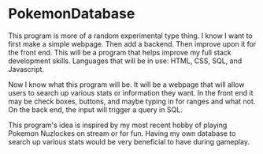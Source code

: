 # PokemonDatabase
This program is more of a random experimental type thing. I know I want to first make a simple webpage. Then add a backend. Then improve upon it for the front end. This will be a program that helps improve my full stack development skills. 
Languages that will be in use: HTML, CSS, SQL, and Javascript.

Now I know what this program will be. It will be a webpage that will allow users to search up various stats or information they want. In the front end it may be check boxes, buttons, and maybe typing in for ranges and what not. On the back end, the input will trigger a query in SQL.  


This program's idea is inspired by my most recent hobby of playing Pokemon Nuzlockes on stream or for fun. Having my own database to search up various stats would be very beneficial to have during gameplay. 